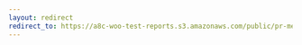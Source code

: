 ```yaml
---
layout: redirect
redirect_to: https://a8c-woo-test-reports.s3.amazonaws.com/public/pr-merge/38433/api/index.html
---
```

